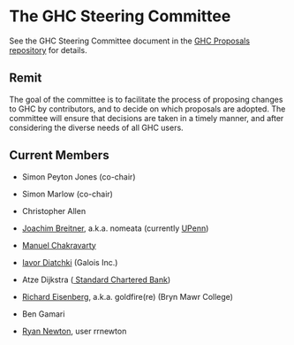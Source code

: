 # The GHC Steering Committee


See the GHC Steering Committee document in the [ GHC Proposals repository](https://github.com/ghc-proposals/ghc-proposals/blob/master/steering-committee.rst) for details.

## Remit


The goal of the committee is to facilitate the process of proposing changes to GHC by contributors, and to decide on which proposals are adopted.  The committee will ensure that decisions are taken in a timely manner, and after considering the diverse needs of all GHC users.

## Current Members

- Simon Peyton Jones (co-chair)
- Simon Marlow (co-chair)

- Christopher Allen
- [ Joachim Breitner](http://www.joachim-breitner.de/), a.k.a. nomeata (currently [ UPenn](http://cis.upenn.edu/~joachim))
- [ Manuel Chakravarty](http://justtesting.org)
- [ Iavor Diatchki](http://galois.com/team/iavor-diatchki) (Galois Inc.)
- Atze Dijkstra ([ Standard Chartered Bank](http://www.sc.com))
- [ Richard Eisenberg](http://cs.brynmawr.edu/~rae), a.k.a. goldfire(re) (Bryn Mawr College)
- Ben Gamari
- [ Ryan Newton](http://cs.indiana.edu/~rrnewton), user rrnewton
